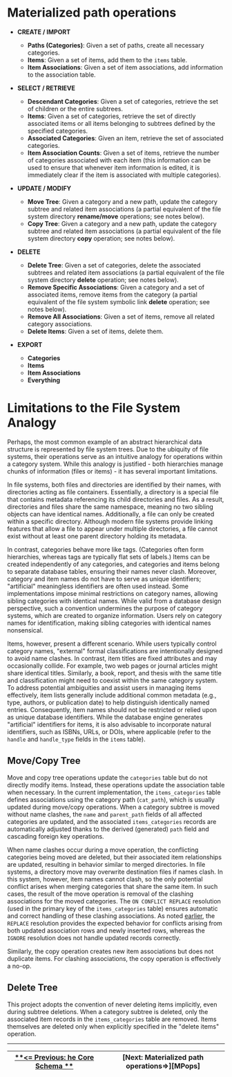 # Materialized path operations

- **CREATE / IMPORT**
  - **Paths (Categories)**: Given a set of paths, create all necessary categories.
  - **Items**: Given a set of items, add them to the `items` table.
  - **Item Associations**: Given a set of item associations, add information to the association table.

- **SELECT / RETRIEVE**
  - **Descendant Categories**: Given a set of categories, retrieve the set of children or the entire subtrees.
  - **Items**: Given a set of categories, retrieve the set of directly associated items or all items belonging to subtrees defined by the specified categories.
  - **Associated Categories**: Given an item, retrieve the set of associated categories.
  - **Item Association Counts**: Given a set of items, retrieve the number of categories associated with each item (this information can be used to ensure that whenever item information is edited, it is immediately clear if the item is associated with multiple categories).

- **UPDATE / MODIFY**
  - **Move Tree**: Given a category and a new path, update the category subtree and related item associations (a partial equivalent of the file system directory **rename/move** operations; see notes below).
  - **Copy Tree**: Given a category and a new path, update the category subtree and related item associations (a partial equivalent of the file system directory **copy** operation; see notes below).

- **DELETE**
  - **Delete Tree**: Given a set of categories, delete the associated subtrees and related item associations (a partial equivalent of the file system directory **delete** operation; see notes below).
  - **Remove Specific Associations**: Given a category and a set of associated items, remove items from the category (a partial equivalent of the file system symbolic link **delete** operation; see notes below).
  - **Remove All Associations**: Given a set of items, remove all related category associations.
  - **Delete Items**: Given a set of items, delete them.

- **EXPORT**
  - **Categories**
  - **Items**
  - **Item Associations**
  - **Everything**

# Limitations to the File System Analogy

Perhaps, the most common example of an abstract hierarchical data structure is represented by file system trees. Due to the ubiquity of file systems, their operations serve as an intuitive analogy for operations within a category system. While this analogy is justified - both hierarchies manage chunks of information (files or items) - it has several important limitations.

In file systems, both files and directories are identified by their names, with directories acting as file containers. Essentially, a directory is a special file that contains metadata referencing its child directories and files. As a result, directories and files share the same namespace, meaning no two sibling objects can have identical names. Additionally, a file can only be created within a specific directory. Although modern file systems provide linking features that allow a file to appear under multiple directories, a file cannot exist without at least one parent directory holding its metadata.

In contrast, categories behave more like tags. (Categories often form hierarchies, whereas tags are typically flat sets of labels.) Items can be created independently of any categories, and categories and items belong to separate database tables, ensuring their names never clash. Moreover, category and item names do not have to serve as unique identifiers; "artificial" meaningless identifiers are often used instead. Some implementations impose minimal restrictions on category names, allowing sibling categories with identical names. While valid from a database design perspective, such a convention undermines the purpose of category systems, which are created to organize information. Users rely on category names for identification, making sibling categories with identical names nonsensical.

Items, however, present a different scenario. While users typically control category names, "external" formal classifications are intentionally designed to avoid name clashes. In contrast, item titles are fixed attributes and may occasionally collide. For example, two web pages or journal articles might share identical titles. Similarly, a book, report, and thesis with the same title and classification might need to coexist within the same category system. To address potential ambiguities and assist users in managing items effectively, item lists generally include additional common metadata (e.g., type, authors, or publication date) to help distinguish identically named entries. Consequently, item names should not be restricted or relied upon as unique database identifiers. While the database engine generates "artificial" identifiers for items, it is also advisable to incorporate natural identifiers, such as ISBNs, URLs, or DOIs, where applicable (refer to the `handle` and `handle_type` fields in the `items` table).

## Move/Copy Tree

Move and copy tree operations update the `categories` table but do not directly modify items. Instead, these operations update the association table when necessary. In the current implementation, the `items_categories` table defines associations using the category path (`cat_path`), which is usually updated during move/copy operations. When a category subtree is moved without name clashes, the `name` and `parent_path` fields of all affected categories are updated, and the associated `items_categories` records are automatically adjusted thanks to the derived (generated) `path` field and cascading foreign key operations.

When name clashes occur during a move operation, the conflicting categories being moved are deleted, but their associated item relationships are updated, resulting in behavior similar to merged directories. In file systems, a directory move may overwrite destination files if names clash. In this system, however, item names cannot clash, so the only potential conflict arises when merging categories that share the same item. In such cases, the result of the move operation is removal of the clashing associations for the moved categories. The `ON CONFLICT REPLACE` resolution (used in the primary key of the `items_categories` table) ensures automatic and correct handling of these clashing associations. As noted [earlier][CoreSchema], the `REPLACE` resolution provides the expected behavior for conflicts arising from both updated association rows and newly inserted rows, whereas the `IGNORE` resolution does not handle updated records correctly.

Similarly, the copy operation creates new item associations but does not duplicate items. For clashing associations, the copy operation is effectively a no-op.

## Delete Tree

This project adopts the convention of never deleting items implicitly, even during subtree deletions. When a category subtree is deleted, only the associated item records in the `items_categories` table are removed. Items themselves are deleted only when explicitly specified in the "delete items" operation.


---

| [**<= Previous: he Core Schema **][CoreSchema] | [**Next: Materialized path operations=>**][MPops] |
| ---------------------------------------------- | ------------------------------------------------- |


<!-- References -->

[CoreSchema]: https://github.com/pchemguy/SQLiteMP/blob/main/sqlitemp/docs/CoreSchema.md